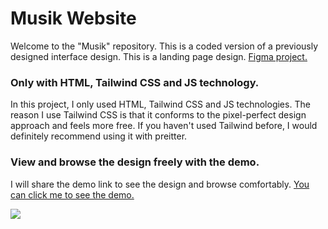 <h1 >Musik Website</h1>

<p>Welcome to the "Musik" repository. This is a coded version of a previously designed interface design. This is a landing page design. <a href="https://www.figma.com/file/H10hHf84jVMuEVV9FBwmgj/Musik-Concert-Landing-Page-(Community)?node-id=905%3A165&t=wSd297aMcAdXBWfh-1" target="_blank">Figma project.
</a></p>
<h3>Only with HTML, Tailwind CSS and JS technology.</h3>
<p>In this project, I only used HTML, Tailwind CSS and JS technologies. The reason I use Tailwind CSS is that it conforms to the pixel-perfect design approach and feels more free. If you haven't used Tailwind before, I would definitely recommend using it with preitter.</p>

<h3>View and browse the design freely with the demo.</h3>
<p>I will share the demo link to see the design and browse comfortably. <a href="https://musik-site.vercel.app/" target="_blank">You can click me to see the demo.</a></p>

<img src="https://i.hizliresim.com/tnq1a04.png">
